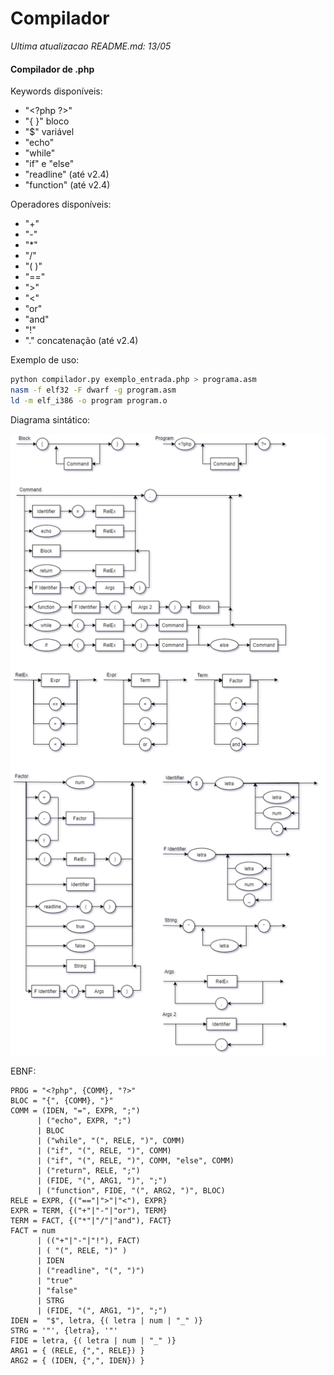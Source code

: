 # Compilador

*Ultima atualizacao README.md: 13/05*

#### Compilador de .php

Keywords disponíveis:
- "\<?php ?\>"
- "{ }" bloco
- "$" variável
- "echo"
- "while"
- "if" e "else"
- "readline" (até v2.4)
- "function" (até v2.4)

Operadores disponíveis:
- "+"
- "-"
- "*"
- "/"
- "( )"
- "=="
- ">"
- "<"
- "or"
- "and"
- "!"
- "." concatenação (até v2.4)

Exemplo de uso:
```bash
python compilador.py exemplo_entrada.php > programa.asm
nasm -f elf32 -F dwarf -g program.asm
ld -m elf_i386 -o program program.o
```

Diagrama sintático:

![Diagrama sintático](Diagrama-sintatico.png)

EBNF:
```
PROG = "<?php", {COMM}, "?>"
BLOC = "{", {COMM}, "}"
COMM = (IDEN, "=", EXPR, ";")
      | ("echo", EXPR, ";")
      | BLOC
      | ("while", "(", RELE, ")", COMM)
      | ("if", "(", RELE, ")", COMM)
      | ("if", "(", RELE, ")", COMM, "else", COMM)
      | ("return", RELE, ";")
      | (FIDE, "(", ARG1, ")", ";")
      | ("function", FIDE, "(", ARG2, ")", BLOC)
RELE = EXPR, {("=="|">"|"<"), EXPR}
EXPR = TERM, {("+"|"-"|"or"), TERM}
TERM = FACT, {("*"|"/"|"and"), FACT}
FACT = num
      | (("+"|"-"|"!"), FACT)
      | ( "(", RELE, ")" )
      | IDEN
      | ("readline", "(", ")")
      | "true"
      | "false"
      | STRG
      | (FIDE, "(", ARG1, ")", ";")
IDEN =  "$", letra, {( letra | num | "_" )}
STRG = '"', {letra}, '"'
FIDE = letra, {( letra | num | "_" )}
ARG1 = { (RELE, {",", RELE}) }
ARG2 = { (IDEN, {",", IDEN}) }
```

